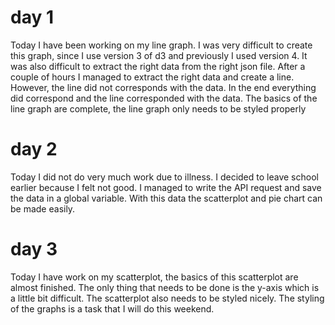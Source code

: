 # day 1

Today I have been working on my line graph. I was very difficult to create this graph, since I use version 3 of d3 and previously I used version 4. 
It was also difficult to extract the right data from the right json file. After a couple of hours I managed to extract the right data and create a line. However, the line did not corresponds with the data. In the end everything did correspond and the line corresponded with the data. The basics of the line graph are complete, the line graph only needs to be styled properly

# day 2

Today I did not do very much work due to illness. I decided to leave school earlier because I felt not good. I managed to write the API request and save the data in a global variable. With this data the scatterplot and pie chart can be made easily. 


# day 3 
Today I have work on my scatterplot, the basics of this scatterplot are almost finished. The only thing that needs to be done is the y-axis which is a little bit difficult. The scatterplot also needs to be styled nicely. The styling of the graphs is a task that I will do this weekend. 